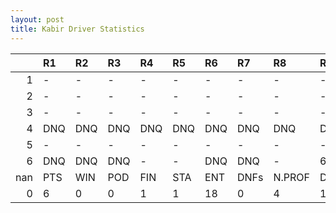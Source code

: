```yaml
---
layout: post 
title: Kabir Driver Statistics
--- 
```


|     | R1   | R2   | R3   | R4   | R5   | R6   | R7   | R8     | R9   | R10   | R11   | R12   | Points   | Pos   |
|----:|:-----|:-----|:-----|:-----|:-----|:-----|:-----|:-------|:-----|:------|:------|:------|:---------|:------|
|   1 | -    | -    | -    | -    | -    | -    | -    | -      | -    | -     | -     | -     | nan      | nan   |
|   2 | -    | -    | -    | -    | -    | -    | -    | -      | -    | -     | -     | -     | nan      | nan   |
|   3 | -    | -    | -    | -    | -    | -    | -    | -      | -    | -     | -     | -     | nan      | nan   |
|   4 | DNQ  | DNQ  | DNQ  | DNQ  | DNQ  | DNQ  | DNQ  | DNQ    | DNQ  | DNQ   | DNQ   | -     | 0.0      | 39.0  |
|   5 | -    | -    | -    | -    | -    | -    | -    | -      | -    | -     | DNQ   | -     | 0.0      | 53.0  |
|   6 | DNQ  | DNQ  | DNQ  | -    | -    | DNQ  | DNQ  | -      | 6    | nan   | nan   | nan   | 6.0      | 19.0  |
| nan | PTS  | WIN  | POD  | FIN  | STA  | ENT  | DNFs | N.PROF | DNQ  | %FIN  | PPR   | BST   | CHA      | RNK   |
|   0 | 6    | 0    | 0    | 1    | 1    | 18   | 0    | 4      | 17   | 100.0 | 0.33  | 6     | 0.0      | 46.0  |